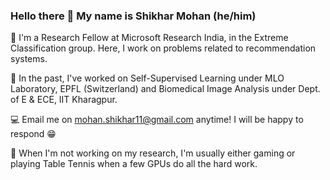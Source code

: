 ### Hello there 👋 My name is Shikhar Mohan (he/him)

🔋 I'm a Research Fellow at Microsoft Research India, in the Extreme Classification group. Here, I work on problems related to recommendation systems.

🧠 In the past, I've worked on Self-Supervised Learning under MLO Laboratory, EPFL (Switzerland) and Biomedical Image Analysis under Dept. of E & ECE, IIT Kharagpur.

💻 Email me on mohan.shikhar11@gmail.com anytime! I will be happy to respond 😁

💁 When I'm not working on my research, I'm usually either gaming or playing Table Tennis when a few GPUs do all the hard work.
